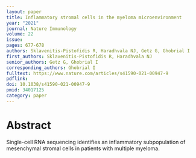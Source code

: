 ```yaml
---
layout: paper
title: Inflammatory stromal cells in the myeloma microenvironment
year: "2021"
journal: Nature Immunology
volume: 22
issue: 
pages: 677-678
authors: Sklavenitis-Pistofidis R, Haradhvala NJ, Getz G, Ghobrial I
first_authors: Sklavenitis-Pistofidis R, Haradhvala NJ
senior_authors: Getz G, Ghobrial I
corresponding_authors: Ghobrial I
fulltext: https://www.nature.com/articles/s41590-021-00947-9
pdflink:
doi: 10.1038/s41590-021-00947-9
pmid: 34017125
category: paper
---
```


# Abstract
Single-cell RNA sequencing identifies an inflammatory subpopulation of mesenchymal stromal cells in patients with multiple myeloma.


